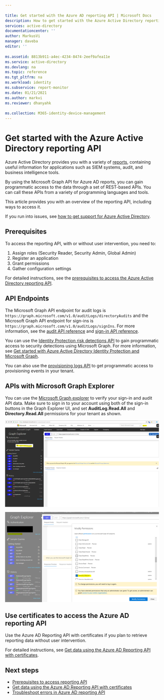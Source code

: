 ```yaml
---

title: Get started with the Azure AD reporting API | Microsoft Docs
description: How to get started with the Azure Active Directory reporting API
services: active-directory
documentationcenter: ''
author: MarkusVi
manager: daveba
editor: ''

ms.assetid: 8813b911-a4ec-4234-8474-2eef9afea11e
ms.service: active-directory
ms.devlang: na
ms.topic: reference
ms.tgt_pltfrm: na
ms.workload: identity
ms.subservice: report-monitor
ms.date: 01/21/2021
ms.author: markvi
ms.reviewer: dhanyahk

ms.collection: M365-identity-device-management
---
```

# Get started with the Azure Active Directory reporting API

Azure Active Directory provides you with a variety of [reports](overview-reports.md), containing useful information for applications such as SIEM systems, audit, and business intelligence tools. 

By using the Microsoft Graph API for Azure AD reports, you can gain programmatic access to the data through a set of REST-based APIs. You can call these APIs from a variety of programming languages and tools.

This article provides you with an overview of the reporting API, including ways to access it.

If you run into issues, see [how to get support for Azure Active Directory](../fundamentals/active-directory-troubleshooting-support-howto.md).

## Prerequisites

To access the reporting API, with or without user intervention, you need to:

1. Assign roles (Security Reader, Security Admin, Global Admin)
2. Register an application
3. Grant permissions
4. Gather configuration settings

For detailed instructions, see the [prerequisites to access the Azure Active Directory reporting API](howto-configure-prerequisites-for-reporting-api.md). 

## API Endpoints 

The Microsoft Graph API endpoint for audit logs is `https://graph.microsoft.com/v1.0/auditLogs/directoryAudits` and the Microsoft Graph API endpoint for sign-ins is `https://graph.microsoft.com/v1.0/auditLogs/signIns`. For more information, see the [audit API reference](/graph/api/resources/directoryaudit) and [sign-in API reference](/graph/api/resources/signIn).

You can use the [Identity Protection risk detections API](/graph/api/resources/identityriskevent?view=graph-rest-beta) to gain programmatic access to security detections using Microsoft Graph. For more information, see [Get started with Azure Active Directory Identity Protection and Microsoft Graph](../identity-protection/howto-identity-protection-graph-api.md). 
  
You can also use the [provisioning logs API](https://docs.microsoft.com/graph/api/resources/provisioningobjectsummary?view=graph-rest-beta) to get programmatic access to provisioning events in your tenant. 

## APIs with Microsoft Graph Explorer

You can use the [Microsoft Graph explorer](https://developer.microsoft.com/graph/graph-explorer) to verify your sign-in and audit API data. Make sure to sign in to your account using both of the sign-in buttons in the Graph Explorer UI, and set **AuditLog.Read.All** and **Directory.Read.All** permissions for your tenant as shown.   

![Graph Explorer](./media/concept-reporting-api/graph-explorer.png)

![Modify permissions UI](./media/concept-reporting-api/modify-permissions.png)

## Use certificates to access the Azure AD reporting API 

Use the Azure AD Reporting API with certificates if you plan to retrieve reporting data without user intervention.

For detailed instructions, see [Get data using the Azure AD Reporting API with certificates](tutorial-access-api-with-certificates.md).

## Next steps

 * [Prerequisites to access reporting API](howto-configure-prerequisites-for-reporting-api.md) 
 * [Get data using the Azure AD Reporting API with certificates](tutorial-access-api-with-certificates.md)
 * [Troubleshoot errors in Azure AD reporting API](troubleshoot-graph-api.md)
